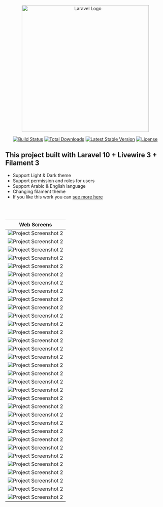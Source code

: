 <p align="center"><a href="https://laravel.com" target="_blank"><img src="https://raw.githubusercontent.com/laravel/art/master/logo-lockup/5%20SVG/2%20CMYK/1%20Full%20Color/laravel-logolockup-cmyk-red.svg" width="400" alt="Laravel Logo"></a></p>

<p align="center">
<a href="https://github.com/laravel/framework/actions"><img src="https://github.com/laravel/framework/workflows/tests/badge.svg" alt="Build Status"></a>
<a href="https://packagist.org/packages/laravel/framework"><img src="https://img.shields.io/packagist/dt/laravel/framework" alt="Total Downloads"></a>
<a href="https://packagist.org/packages/laravel/framework"><img src="https://img.shields.io/packagist/v/laravel/framework" alt="Latest Stable Version"></a>
<a href="https://packagist.org/packages/laravel/framework"><img src="https://img.shields.io/packagist/l/laravel/framework" alt="License"></a>
</p>

## This project built with Laravel 10 + Livewire 3 + Filament 3  <br>

- Support Light & Dark theme
- Support permission and roles for users
- Support Arabic & English language 
- Changing filament theme
- If you like this work you can <a href="https://github.com/akramghaleb">see more here</a>

<br><br>

| Web Screens                         |
|-------------------------------------|
| ![Project Screenshot 2](scs/3.png)  |
| ![Project Screenshot 2](scs/12.png) |
| ![Project Screenshot 2](scs/13.png) |
| ![Project Screenshot 2](scs/14.png) |
| ![Project Screenshot 2](scs/15.png) |
| ![Project Screenshot 2](scs/16.png) |
| ![Project Screenshot 2](scs/17.png) |
| ![Project Screenshot 2](scs/18.png) |
| ![Project Screenshot 2](scs/1.png)  |
| ![Project Screenshot 2](scs/19.png) |
| ![Project Screenshot 2](scs/20.png) |
| ![Project Screenshot 2](scs/21.png) |
| ![Project Screenshot 2](scs/22.png) |
| ![Project Screenshot 2](scs/23.png) |
| ![Project Screenshot 2](scs/24.png) |
| ![Project Screenshot 2](scs/25.png) |
| ![Project Screenshot 2](scs/26.png) |
| ![Project Screenshot 2](scs/4.png)  |
| ![Project Screenshot 2](scs/5.png)  |
| ![Project Screenshot 2](scs/6.png)  |
| ![Project Screenshot 2](scs/7.png)  |
| ![Project Screenshot 2](scs/8.png)  |
| ![Project Screenshot 2](scs/9.png)  |
| ![Project Screenshot 2](scs/10.png) |
| ![Project Screenshot 2](scs/11.png) |
| ![Project Screenshot 2](scs/2.png)  |
| ![Project Screenshot 2](scs/27.png) |
| ![Project Screenshot 2](scs/28.png) |
| ![Project Screenshot 2](scs/29.png) |
| ![Project Screenshot 2](scs/30.png) |
| ![Project Screenshot 2](scs/31.png) |
| ![Project Screenshot 2](scs/32.png) |
| ![Project Screenshot 2](scs/33.png) |
  
